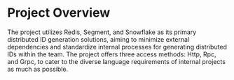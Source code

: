 #  Project Overview

The project utilizes Redis, Segment, and Snowflake as its primary distributed ID generation solutions, aiming to minimize external dependencies and standardize internal processes for generating distributed IDs within the team. The project offers three access methods: Http, Rpc, and Grpc, to cater to the diverse language requirements of internal projects as much as possible.
